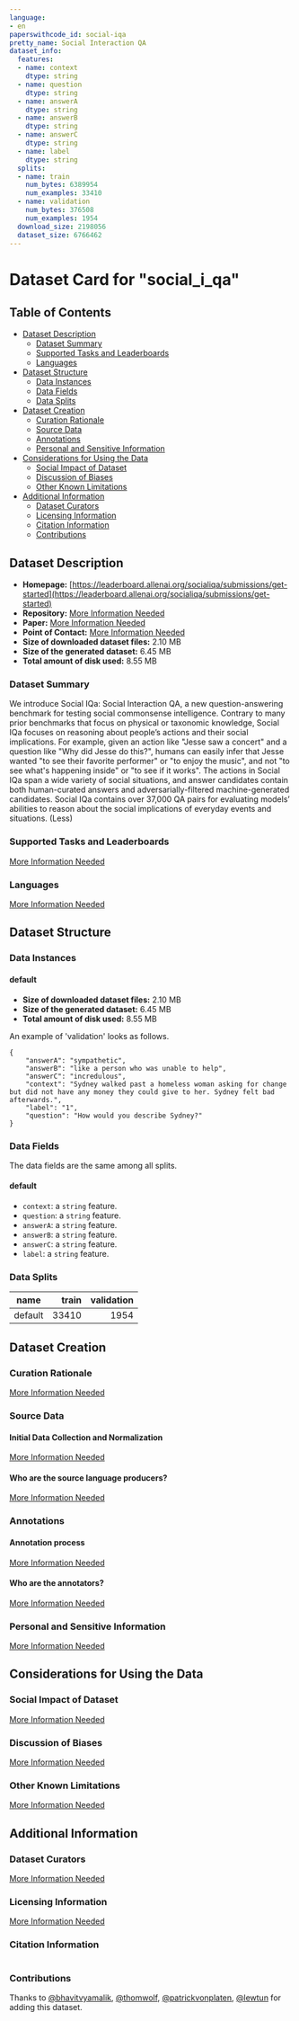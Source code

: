 ```yaml
---
language:
- en
paperswithcode_id: social-iqa
pretty_name: Social Interaction QA
dataset_info:
  features:
  - name: context
    dtype: string
  - name: question
    dtype: string
  - name: answerA
    dtype: string
  - name: answerB
    dtype: string
  - name: answerC
    dtype: string
  - name: label
    dtype: string
  splits:
  - name: train
    num_bytes: 6389954
    num_examples: 33410
  - name: validation
    num_bytes: 376508
    num_examples: 1954
  download_size: 2198056
  dataset_size: 6766462
---
```


# Dataset Card for "social_i_qa"

## Table of Contents
- [Dataset Description](#dataset-description)
  - [Dataset Summary](#dataset-summary)
  - [Supported Tasks and Leaderboards](#supported-tasks-and-leaderboards)
  - [Languages](#languages)
- [Dataset Structure](#dataset-structure)
  - [Data Instances](#data-instances)
  - [Data Fields](#data-fields)
  - [Data Splits](#data-splits)
- [Dataset Creation](#dataset-creation)
  - [Curation Rationale](#curation-rationale)
  - [Source Data](#source-data)
  - [Annotations](#annotations)
  - [Personal and Sensitive Information](#personal-and-sensitive-information)
- [Considerations for Using the Data](#considerations-for-using-the-data)
  - [Social Impact of Dataset](#social-impact-of-dataset)
  - [Discussion of Biases](#discussion-of-biases)
  - [Other Known Limitations](#other-known-limitations)
- [Additional Information](#additional-information)
  - [Dataset Curators](#dataset-curators)
  - [Licensing Information](#licensing-information)
  - [Citation Information](#citation-information)
  - [Contributions](#contributions)

## Dataset Description

- **Homepage:** [https://leaderboard.allenai.org/socialiqa/submissions/get-started](https://leaderboard.allenai.org/socialiqa/submissions/get-started)
- **Repository:** [More Information Needed](https://github.com/huggingface/datasets/blob/master/CONTRIBUTING.md#how-to-contribute-to-the-dataset-cards)
- **Paper:** [More Information Needed](https://github.com/huggingface/datasets/blob/master/CONTRIBUTING.md#how-to-contribute-to-the-dataset-cards)
- **Point of Contact:** [More Information Needed](https://github.com/huggingface/datasets/blob/master/CONTRIBUTING.md#how-to-contribute-to-the-dataset-cards)
- **Size of downloaded dataset files:** 2.10 MB
- **Size of the generated dataset:** 6.45 MB
- **Total amount of disk used:** 8.55 MB

### Dataset Summary

We introduce Social IQa: Social Interaction QA, a new question-answering benchmark for testing social commonsense intelligence. Contrary to many prior benchmarks that focus on physical or taxonomic knowledge, Social IQa focuses on reasoning about people’s actions and their social implications. For example, given an action like "Jesse saw a concert" and a question like "Why did Jesse do this?", humans can easily infer that Jesse wanted "to see their favorite performer" or "to enjoy the music", and not "to see what's happening inside" or "to see if it works". The actions in Social IQa span a wide variety of social situations, and answer candidates contain both human-curated answers and adversarially-filtered machine-generated candidates. Social IQa contains over 37,000 QA pairs for evaluating models’ abilities to reason about the social implications of everyday events and situations. (Less)

### Supported Tasks and Leaderboards

[More Information Needed](https://github.com/huggingface/datasets/blob/master/CONTRIBUTING.md#how-to-contribute-to-the-dataset-cards)

### Languages

[More Information Needed](https://github.com/huggingface/datasets/blob/master/CONTRIBUTING.md#how-to-contribute-to-the-dataset-cards)

## Dataset Structure

### Data Instances

#### default

- **Size of downloaded dataset files:** 2.10 MB
- **Size of the generated dataset:** 6.45 MB
- **Total amount of disk used:** 8.55 MB

An example of 'validation' looks as follows.
```
{
    "answerA": "sympathetic",
    "answerB": "like a person who was unable to help",
    "answerC": "incredulous",
    "context": "Sydney walked past a homeless woman asking for change but did not have any money they could give to her. Sydney felt bad afterwards.",
    "label": "1",
    "question": "How would you describe Sydney?"
}
```

### Data Fields

The data fields are the same among all splits.

#### default
- `context`: a `string` feature.
- `question`: a `string` feature.
- `answerA`: a `string` feature.
- `answerB`: a `string` feature.
- `answerC`: a `string` feature.
- `label`: a `string` feature.

### Data Splits

| name  |train|validation|
|-------|----:|---------:|
|default|33410|      1954|

## Dataset Creation

### Curation Rationale

[More Information Needed](https://github.com/huggingface/datasets/blob/master/CONTRIBUTING.md#how-to-contribute-to-the-dataset-cards)

### Source Data

#### Initial Data Collection and Normalization

[More Information Needed](https://github.com/huggingface/datasets/blob/master/CONTRIBUTING.md#how-to-contribute-to-the-dataset-cards)

#### Who are the source language producers?

[More Information Needed](https://github.com/huggingface/datasets/blob/master/CONTRIBUTING.md#how-to-contribute-to-the-dataset-cards)

### Annotations

#### Annotation process

[More Information Needed](https://github.com/huggingface/datasets/blob/master/CONTRIBUTING.md#how-to-contribute-to-the-dataset-cards)

#### Who are the annotators?

[More Information Needed](https://github.com/huggingface/datasets/blob/master/CONTRIBUTING.md#how-to-contribute-to-the-dataset-cards)

### Personal and Sensitive Information

[More Information Needed](https://github.com/huggingface/datasets/blob/master/CONTRIBUTING.md#how-to-contribute-to-the-dataset-cards)

## Considerations for Using the Data

### Social Impact of Dataset

[More Information Needed](https://github.com/huggingface/datasets/blob/master/CONTRIBUTING.md#how-to-contribute-to-the-dataset-cards)

### Discussion of Biases

[More Information Needed](https://github.com/huggingface/datasets/blob/master/CONTRIBUTING.md#how-to-contribute-to-the-dataset-cards)

### Other Known Limitations

[More Information Needed](https://github.com/huggingface/datasets/blob/master/CONTRIBUTING.md#how-to-contribute-to-the-dataset-cards)

## Additional Information

### Dataset Curators

[More Information Needed](https://github.com/huggingface/datasets/blob/master/CONTRIBUTING.md#how-to-contribute-to-the-dataset-cards)

### Licensing Information

[More Information Needed](https://github.com/huggingface/datasets/blob/master/CONTRIBUTING.md#how-to-contribute-to-the-dataset-cards)

### Citation Information

```

```


### Contributions

Thanks to [@bhavitvyamalik](https://github.com/bhavitvyamalik), [@thomwolf](https://github.com/thomwolf), [@patrickvonplaten](https://github.com/patrickvonplaten), [@lewtun](https://github.com/lewtun) for adding this dataset.